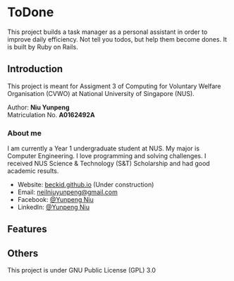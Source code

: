 # ToDone
This project builds a task manager as a personal assistant in order to improve daily efficiency. Not tell you todos, but help them become dones.
It is built by Ruby on Rails.

## Introduction
This project is meant for Assigment 3 of Computing for Voluntary Welfare Organisation (CVWO) at National University of Singapore (NUS).

Author: __Niu Yunpeng__<br>
Matriculation No. __A0162492A__

### About me
I am currently a Year 1 undergraduate student at NUS. My major is Computer Engineering. I love programming and solving challenges. I received NUS Science & Technology (S&T) Scholarship and had good academic results.

- Website: [beckid.github.io](https://beckid.github.io/) (Under construction)
- Email: neilniuyunpeng@gmail.com
- Facebook: [@Yunpeng Niu](https://www.facebook.com/NeilNiuYunpeng)
- LinkedIn: [@Yunpeng Niu](https://www.linkedin.com/in/yunpeng-niu)

## Features


## Others
This project is under GNU Public License (GPL) 3.0